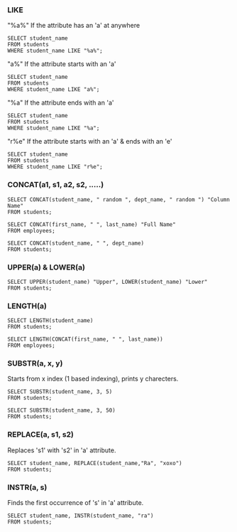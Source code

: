 ### LIKE

"%a%" If the attribute has an 'a' at anywhere 
```
SELECT student_name
FROM students
WHERE student_name LIKE "%a%";
```

"a%" If the attribute starts with an 'a'
```
SELECT student_name
FROM students
WHERE student_name LIKE "a%";
```

"%a" If the attribute ends with an 'a'
```
SELECT student_name
FROM students
WHERE student_name LIKE "%a";
```

"r%e" If the attribute starts with an 'a' & ends with an 'e'
```
SELECT student_name
FROM students
WHERE student_name LIKE "r%e";
```

### CONCAT(a1, s1, a2, s2, .....)

```
SELECT CONCAT(student_name, " random ", dept_name, " random ") "Column Name"
FROM students;
```

```
SELECT CONCAT(first_name, " ", last_name) "Full Name"
FROM employees;
```

```
SELECT CONCAT(student_name, " ", dept_name)
FROM students;
```

### UPPER(a) & LOWER(a)

```
SELECT UPPER(student_name) "Upper", LOWER(student_name) "Lower"
FROM students;
```

### LENGTH(a)

```
SELECT LENGTH(student_name)
FROM students;
```

```
SELECT LENGTH(CONCAT(first_name, " ", last_name))
FROM employees;
```

### SUBSTR(a, x, y)

Starts from x index (1 based indexing), prints y charecters.  

```
SELECT SUBSTR(student_name, 3, 5)
FROM students;
```

```
SELECT SUBSTR(student_name, 3, 50)
FROM students;
```

### REPLACE(a, s1, s2)

Replaces 's1' with 's2' in 'a' attribute.  

```
SELECT student_name, REPLACE(student_name,"Ra", "xoxo")
FROM students;
```

### INSTR(a, s)

Finds the first occurrence of 's' in 'a' attribute.   

```
SELECT student_name, INSTR(student_name, "ra")
FROM students;
```

